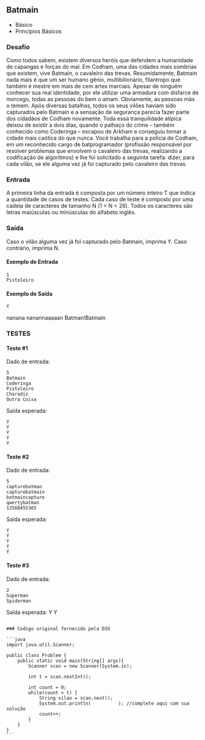 ## Batmain
* Básico
* Princípios Básicos

### Desafio
Como todos sabem, existem diversos heróis que defendem a humanidade de capangas e forças do mal. Em Codham, uma das cidades mais sombrias que existem, vive Batmain, o cavaleiro das trevas. Resumidamente, Batmain nada mais é que um ser humano gênio, multibilionário, filantropo que também é mestre em mais de cem artes marciais. Apesar de ninguém conhecer sua real identidade, por ele utilizar uma armadura com disfarce de morcego, todas as pessoas do bem o amam. Obviamente, as pessoas más o temem. Após diversas batalhas, todos os seus vilões haviam sido capturados pelo Batmain e a sensação de segurança parecia fazer parte dos cidadãos de Codham novamente. Toda essa tranquilidade atípica deixou de existir a dois dias, quando o palhaço do crime – também conhecido como Coderinga ­– escapou de Arkham e conseguiu tornar a cidade mais caótica do que nunca. Você trabalha para a polícia de Codham, em um reconhecido cargo de batprogramador (profissão responsável por resolver problemas que envolvem o cavaleiro das trevas, realizando a codificação de algoritmos) e lhe foi solicitado a seguinte tarefa: dizer, para cada vilão, se ele alguma vez já foi capturado pelo cavaleiro das trevas.

### Entrada
A primeira linha da entrada é composta por um número inteiro T que indica a quantidade de casos de testes. Cada caso de teste é composto por uma cadeia de caracteres de tamanho N (1 < N < 26). Todos os caracteres são letras maiúsculas ou minúsculas do alfabeto inglês.

### Saída
Caso o vilão alguma vez já foi capturado pelo Batmain, imprima Y. Caso contrário, imprima N.


#### Exemplo de Entrada	
~~~~
1
Pistoleiro
~~~~
#### Exemplo de Saída
~~~~
Y
~~~~

nanana nanannaaaaan Batman!Batmain


### TESTES

#### Teste #1

Dado de entrada:
~~~~
5
Batmain
Coderinga
Pistoleiro
Charadiz
Outra Coisa
~~~~
Saída esperada:
~~~~
Y
Y
Y
Y
Y
~~~~
#### Teste #2
Dado de entrada:
~~~~
5
capturebatman
capturebatmain
batmaincapture
qwertybatman
12568455365
~~~~
Saída esperada:
~~~~
Y
Y
Y
Y
Y
~~~~
#### Teste #3
Dado de entrada:
~~~~
2
Superman
Spiderman
~~~~
Saída esperada:
Y
Y
~~~~ 

### Codigo original fornecido pela DIO

```java
import java.util.Scanner;

public class Problem {
    public static void main(String[] args){
        Scanner scan = new Scanner(System.in);
        
        int t = scan.nextInt();
        
        int count = 0; 
        while(count < t) {
        	String vilao = scan.next();
        	System.out.println(          ); //complete aqui com sua solução
        	count++;
        }       
    }
}
```
